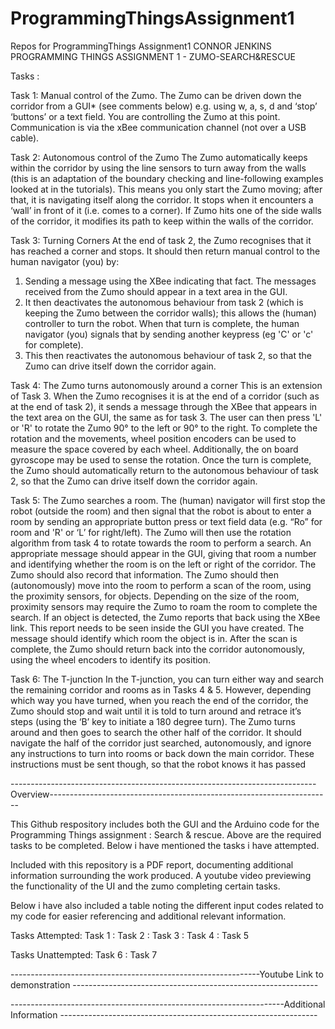 # ProgrammingThingsAssignment1
Repos for ProgrammingThings Assignment1
CONNOR JENKINS PROGRAMMING THINGS ASSIGNMENT 1 - ZUMO-SEARCH&RESCUE

Tasks : 

Task 1: Manual control of the Zumo.
The Zumo can be driven down the corridor from a GUI* (see comments below) e.g. using w, a, s, d and
‘stop’ ‘buttons’ or a text field. You are controlling the Zumo at this point. Communication is via the xBee
communication channel (not over a USB cable).

Task 2: Autonomous control of the Zumo
The Zumo automatically keeps within the corridor by using the line sensors to turn away from the walls (this
is an adaptation of the boundary checking and line-following examples looked at in the tutorials). This
means you only start the Zumo moving; after that, it is navigating itself along the corridor. It stops when it
encounters a ‘wall’ in front of it (i.e. comes to a corner). If Zumo hits one of the side walls of the corridor, it
modifies its path to keep within the walls of the corridor.

Task 3: Turning Corners
At the end of task 2, the Zumo recognises that it has reached a corner and stops. It should then return
manual control to the human navigator (you) by:
1. Sending a message using the XBee indicating that fact. The messages received from the Zumo
should appear in a text area in the GUI.
2. It then deactivates the autonomous behaviour from task 2 (which is keeping the Zumo between the
corridor walls); this allows the (human) controller to turn the robot. When that turn is complete, the
human navigator (you) signals that by sending another keypress (eg 'C' or 'c' for complete).
3. This then reactivates the autonomous behaviour of task 2, so that the Zumo can drive itself down
the corridor again.

Task 4: The Zumo turns autonomously around a corner
This is an extension of Task 3. When the Zumo recognises it is at the end of a corridor (such as at the end of
task 2), it sends a message through the XBee that appears in the text area on the GUI, the same as for task 3.
The user can then press 'L' or 'R' to rotate the Zumo 90° to the left or 90° to the right. To complete the
rotation and the movements, wheel position encoders can be used to measure the space covered by each
wheel. Additionally, the on board gyroscope may be used to sense the rotation. Once the turn is complete,
the Zumo should automatically return to the autonomous behaviour of task 2, so that the Zumo can drive
itself down the corridor again.

Task 5: The Zumo searches a room.
The (human) navigator will first stop the robot (outside the room) and then signal that the robot is about to
enter a room by sending an appropriate button press or text field data (e.g. “Ro” for room and 'R' or ‘L’ for
right/left). The Zumo will then use the rotation algorithm from task 4 to rotate towards the room to perform
a search. An appropriate message should appear in the GUI, giving that room a number and identifying
whether the room is on the left or right of the corridor. The Zumo should also record that information. The
Zumo should then (autonomously) move into the room to perform a scan of the room, using the proximity
sensors, for objects. Depending on the size of the room, proximity sensors may require the Zumo to roam
the room to complete the search. If an object is detected, the Zumo reports that back using the XBee link.
This report needs to be seen inside the GUI you have created. The message should identify which room the
object is in. After the scan is complete, the Zumo should return back into the corridor autonomously, using
the wheel encoders to identify its position.

Task 6: The T-junction
In the T-junction, you can turn either way and search the remaining corridor and rooms as in Tasks 4 & 5.
However, depending which way you have turned, when you reach the end of the corridor, the Zumo should
stop and wait until it is told to turn around and retrace it’s steps (using the ‘B’ key to initiate a 180 degree
turn). The Zumo turns around and then goes to search the other half of the corridor. It should navigate the
half of the corridor just searched, autonomously, and ignore any instructions to turn into rooms or back
down the main corridor. These instructions must be sent though, so that the robot knows it has passed 

----------------------------------------------------------------------------Overview----------------------------------------------------------------------

This Github respository includes both the GUI and the Arduino code for the Programming Things assignment : Search & rescue. Above are the required tasks to be completed. Below i have mentioned the tasks i have attempted.

Included with this repository is a PDF report, documenting additional information surrounding the work produced. A youtube video previewing the functionality of the UI and the zumo completing certain tasks. 

Below i have also included a table noting the different input codes related to my code for easier referencing and additional relevant information. 


Tasks Attempted:
Task 1  : Task 2 : Task 3 : Task 4 : Task 5

Tasks Unattempted:
Task 6 : Task 7

--------------------------------------------------------------Youtube Link to demonstration -------------------------------------------------------------


--------------------------------------------------------------------Additional Information ----------------------------------------------------------------




